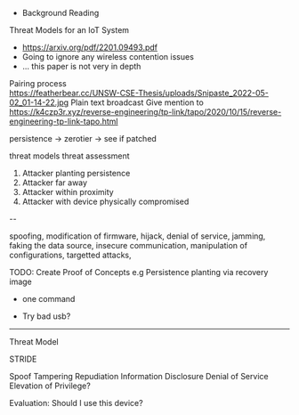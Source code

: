 - Background Reading

Threat Models for an IoT System
- https://arxiv.org/pdf/2201.09493.pdf
- Going to ignore any wireless contention issues
- ... this paper is not very in depth


Pairing process  
https://featherbear.cc/UNSW-CSE-Thesis/uploads/Snipaste_2022-05-02_01-14-22.jpg
Plain text broadcast
Give mention to https://k4czp3r.xyz/reverse-engineering/tp-link/tapo/2020/10/15/reverse-engineering-tp-link-tapo.html

persistence
-> zerotier
-> see if patched




threat models    threat assessment

1. Attacker planting persistence
2. Attacker far away
3. Attacker within proximity
4. Attacker with device physically compromised

--

spoofing, modification of firmware, hijack, denial of service, jamming, faking the data source, insecure communication, manipulation of configurations, targetted attacks, 

TODO: Create Proof of Concepts
e.g Persistence planting via recovery image
* one command

* Try bad usb?

---

Threat Model 


STRIDE

Spoof
Tampering
Repudiation
Information Disclosure
Denial of Service
Elevation of Privilege?

Evaluation: Should I use this device?